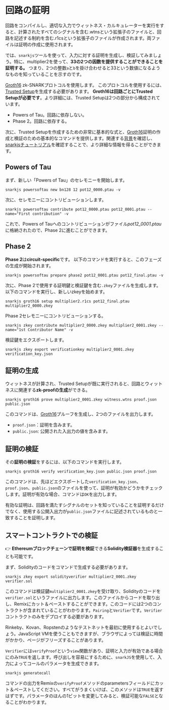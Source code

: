 # 回路の証明

回路をコンパイルし、適切な入力でウィットネス・カルキュレーターを実行をすると、計算されたすべてのシグナルを含む.wtnsという拡張子のファイルと、回路を記述する制約を含む.r1csという拡張子のファイルが作成されます。両ファイルは証明の作成に使用されます。

では、`snarkjs`ツールを使って、入力に対する証明を生成し、検証してみましょう。特に、multiplier2を使って、**33の2つの因数を提供することができることを証明する。** つまり、2つの整数`a`と`b`を掛け合わせると33という数値になるようなものを知っていることを示すのです。

[Groth16](https://eprint.iacr.org/2016/260) zk-SNARKプロトコルを使用します。
このプロトコルを使用するには、[Trusted Setup](../../background/background#trusted-setup)を生成する必要があります。
**Groth16は回路ごとにTrusted Setupが必要です**。より詳細には、Trusted Setupは2つの部分から構成されています。

- Powers of Tau。回路に依存しない。
- Phase 2。回路に依存する。

次に、Trusted Setupを作成するための非常に基本的な式と、[Groth16](https://eprint.iacr.org/2016/260)証明の作成と検証のための基本的なコマンドを提供します。関連する[背景](../../background/background)を確認し、[snarkjsチュートリアル](https://github.com/iden3/snarkjs)を確認することで、より詳細な情報を得ることができます。

## Powers of Tau <a id="my-first-trusted-setup"></a>
<!--
次のコマンドを入力することで、`snarkjs`の**help**にアクセスすることができます。

`$ snarkjs --help`

回路の一般的な**統計**を取得し、**制約**を印刷することができます。次のコマンドを実行するだけです。

```text
snarkjs info -c multiplier2.r1cs 
snarkjs print -r multiplier2.r1cs -s multiplier2.sym
```
-->

まず、新しい「Powers of Tau」のセレモニーを開始します。

```text
snarkjs powersoftau new bn128 12 pot12_0000.ptau -v
```

次に、セレモニーにコントリビューションします。

```text
snarkjs powersoftau contribute pot12_0000.ptau pot12_0001.ptau --name="First contribution" -v
```

これで、Powers of Tauへのコントリビューションがファイル*pot12_0001.ptau*に格納されたので、Phase 2に進むことができます。

## Phase 2 <a id="my-first-trusted-setup"></a>

**Phase 2**は**circuit-specific**です。
以下のコマンドを実行すると、このフェーズの生成が開始されます。

```text
snarkjs powersoftau prepare phase2 pot12_0001.ptau pot12_final.ptau -v
```

次に、Phase 2で使用する証明鍵と検証鍵を含む`.zkey`ファイルを生成します。
以下のコマンドを実行し、新しいzkeyを始めます。

```text
snarkjs groth16 setup multiplier2.r1cs pot12_final.ptau multiplier2_0000.zkey
```

Phase 2セレモニーにコントリビューションする。

```text
snarkjs zkey contribute multiplier2_0000.zkey multiplier2_0001.zkey --name="1st Contributor Name" -v
```

<!--
最新のzkeyを検証する
snarkjs zkey verify $1.r1cs pot12_final.ptau $1_0001.zkey

ランダムなビーコンを適用する。

```text
snarkjs zkey beacon multiplier2_0001.zkey multiplier2_final.zkey 0102030405060708090a0b0c0d0e0f101112131415161718191a1b1c1d1e1f 10 -n="Final Beacon phase2"
```
最終的なzkeyを検証する
snarkjs zkey verify $1.r1cs pot12_final.ptau $1_final.zkey

前回と同様に、エントロピー源となるランダムなテキストを入力するよう促されます。出力は`multiplier2_final.zkey`というファイルになり、これを**export the verification key**に使用することになる。

```text
snarkjs zkey export verificationkey multiplier2_final.zkey verification_key.json
```
ここで、`multiplier2_final.zkey`から検証キーをファイル`verification_key.json`にエクスポートします。

`.ptau`または`.zkey`ファイルの計算が正しいかどうか、常に**verify**することができます。

```text
snarkjs powersoftau verify pot12_final.ptausnarkjs zkey verify multiplier2.r1cs pot12_final.ptau multiplier2_final.zkey
```
すべてがチェックアウトされれば、出力のトップに以下のように表示されるはずです。

```text
[INFO]  snarkJS: Powers of Tau file OK![INFO]  snarkJS: ZKey OK!
```
また、コマンド`snarkjs zkey verify`は、`.zkey`ファイルが特定の回路に対応しているかどうかを確認する。
-->

検証鍵をエクスポートします。

```text
snarkjs zkey export verificationkey multiplier2_0001.zkey verification_key.json
```

## 証明の生成
ウィットネスが計算され、Trusted Setupが既に実行されると、回路とウィットネスに関連する**zk-proofの生成**ができる。

```text
snarkjs groth16 prove multiplier2_0001.zkey witness.wtns proof.json public.json
```

このコマンドは、[Groth16](https://eprint.iacr.org/2016/260)プルーフを生成し、2つのファイルを出力します。

* `proof.json`：証明を含みます。
* `public.json`: 公開された入出力の値を含みます。

## 証明の検証

その**証明の検証**をするには、以下のコマンドを実行します。

```text
snarkjs groth16 verify verification_key.json public.json proof.json
```

このコマンドは、先ほどエクスポートした`verification_key.json`、`proof.json`、`public.json`のファイルを使って、証明が有効かどうかをチェックします。証明が有効な場合、コマンドは`OK`を出力します。

有効な証明は、回路を満たすシグナルのセットを知っていることを証明するだけでなく、使用する公開入出力が`public.json`ファイルに記述されているものと一致することを証明します。

## スマートコントラクトでの検証
👉 **Ethereumブロックチェーンで証明を検証**できる**Solidity検証器**を生成することも可能です。

まず、Solidityのコードをコマンドで生成する必要があります。

```text
snarkjs zkey export solidityverifier multiplier2_0001.zkey verifier.sol
```

このコマンドは検証鍵`multiplier2_0001.zkey`を受け取り、Solidityのコードを`verifier.sol`というファイルに出力します。このファイルからコードを取り出し、Remixにカット＆ペーストすることができます。このコードには2つのコントラクトが含まれていることがわかります。`Pairing`と`Verifier`です。`Verifier`コントラクトのみをデプロイする必要があります。

Rinkeby、Kovan、Ropstenのようなテストネットを最初に使用するとよいでしょう。JavaScript VMを使うこともできますが、ブラウザによっては検証に時間がかかり、ページがフリーズすることがあります。

`Verifier`には`verifyProof`という`view`関数があり、証明と入力が有効である場合にのみ`TRUE`を返します。呼び出しを容易にするために、`snarkJS`を使用して、入力によってコールのパラメータを生成できます。

```text
snarkjs generatecall
```

コマンドの出力をRemixの`verifyProof`メソッドのparametersフィールドにカット＆ペーストしてください。すべてがうまくいけば、このメソッドは`TRUE`を返すはずです。パラメータのほんの1ビットを変更してみると、検証可能な`FALSE`となることがわかります。

